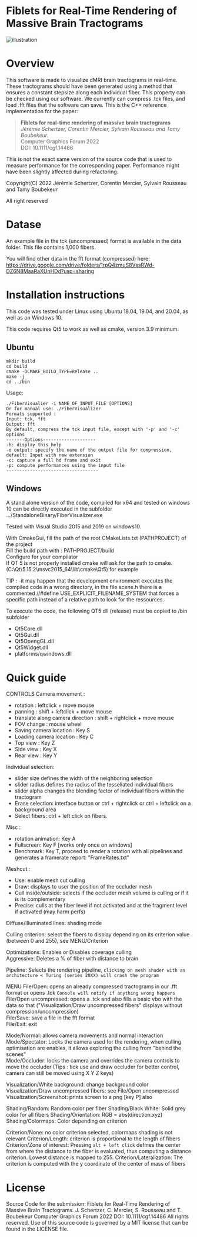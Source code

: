 # Fiblets for Real-Time Rendering of Massive Brain Tractograms

![illustration](fiblet-logo.gif)

# Overview
This software is made to visualize dMRI brain tractograms in real-time. These tractograms should have been generated using a method that ensures a constant stepsize along each individual fiber. This property can be checked using our software. We currently can compress .tck files, and load .fft files that the software can save. This is the C++ reference implementation for the paper: 

>**Fiblets for real-time rendering of massive brain tractograms** <br/>
*Jérémie Schertzer, Corentin Mercier, Sylvain Rousseau and Tamy Boubekeur.*<br/>
Computer Graphics Forum 2022<br/>
DOI: 10.1111/cgf.14486<br/>

This is not the exact same version of the source code that is used to measure performance for the corresponding paper. Performance might have been slightly affected during refactoring.

Copyright(C) 2022 Jérémie Schertzer, Corentin Mercier, Sylvain Rousseau and Tamy Boubekeur

All right reserved

# Datase

An example file in the tck (uncompressed) format is available in the data folder.
This file contains 1,000 fibers.

You will find other data in the fft format (compressed) here:
https://drive.google.com/drive/folders/1rpQ4zmuS8VssRWd-DZ6N8MaaRaXUnHDd?usp=sharing


# Installation instructions

This code was tested under Linux using Ubuntu 18.04, 19.04, and 20.04, as well as on Windows 10.

This code requires Qt5 to work as well as cmake, version 3.9 minimum.

## Ubuntu

```
mkdir build
cd build
cmake -DCMAKE_BUILD_TYPE=Release ..
make -j
cd ../bin
```

Usage:
```
./FiberVisualier -i NAME_OF_INPUT_FILE [OPTIONS]
Or for manual use: ./FiberVisualizer
Formats supported :
Input: tck, fft
Output: fft
By default, compress the tck input file, except with '-p' and '-c' options
-------Options--------------------
-h: display this help
-o output: specify the name of the output file for compression, default: Input with new extension
-c: capture a full hd frame and exit
-p: compute performances using the input file
-----------------------------------
```

## Windows
A stand alone version of the code, compiled for x64 and tested on windows 10 can be directly executed in the subfolder 
.../StandaloneBinary/FiberVisualizer.exe

Tested with Visual Studio 2015 and 2019 on windows10.

With CmakeGui, fill the path of the root CMakeLists.txt (PATHPROJECT) of the project<br>
Fill the build path with : PATHPROJECT/build <br>
Configure for your compilator<br>
If QT 5 is not properly installed cmake will ask for the path to cmake.
(C:\Qt\5.15.2\msvc2015_64\lib\cmake\Qt5) for example

TIP : -it may happen that the development environment executes the compiled code in a wrong directory, 
in the file scene.h there is a commented //#define USE_EXPLICIT_FILENAME_SYSTEM that forces a specific path instead of
a relative path to look for the ressources.

To execute the code, the following QT5 dll (release) must be copied to /bin subfolder
- Qt5Core.dll
- Qt5Gui.dll
- Qt5OpengGL.dll
- Qt5Widget.dll
- platforms/qwindows.dll

# Quick guide

CONTROLS
Camera movement : 
- rotation : leftclick + move mouse
- panning : shift + leftclick + move mouse
- translate along camera direction : shift + rightclick + move mouse
- FOV change : mouse wheel
- Saving camera location : Key S
- Loading camera location : Key C
- Top view : Key Z
- Side view : Key X
- Rear view : Key Y

Individual selection: 
- slider size defines the width of the neighboring selection
- slider radius defines the radius of the tessellated individual fibers
- slider alpha changes the blending factor of individual fibers within the tractogram
- Erase selection: interface button or ctrl + rightclick or ctrl + leftclick on a background area
- Select fibers: ctrl + left click on fibers.

Misc :
- rotation animation: Key A
- Fullscreen: Key F [works only once on windows]
- Benchmark: Key T, proceed to render a rotation with all pipelines and generates a framerate report: "FrameRates.txt"


Meshcut : 
- Use: enable mesh cut culling
- Draw: displays to user the position of the occluder mesh
- Cull inside/outside: selects if the occluder mesh volume is culling or if it is its complementary
- Precise: culls at the fiber level if not activated and at the fragment level if activated (may harm perfs) 

Diffuse/Illuminated lines: shading mode<br>

Culling criterion: select the fibers to display depending on its criterion value (between 0 and 255), see MENU/Criterion

Optimizations: Enables or Disables coverage culling<br>
Aggressive: Deletes a % of fiber with distance to brain

Pipeline: Selects the rendering pipeline, ```clicking on mesh shader with an architecture < Turing (series 20XX) will crash the program```


MENU
File/Open: opens an already compressed tractograms in our .fft format or opens .tck
```Console will notify if anything wrong happens```<br>
File/Open uncompressed: opens a .tck and also fills a basic vbo with the data so that ("Visualization/Draw uncompressed fibers" displays without compression/uncompression)<br>
File/Save: save a file in the fft format<br>
File/Exit: exit<br>

Mode/Normal: allows camera movements and normal interaction<br>
Mode/Spectator: Locks the camera used for the rendering, when culling optimisation are enables, it allows exploring the culling from "behind the scenes"<br>
Mode/Occluder: locks the camera and overrides the camera controls to move the occluder (Tips : tick use and draw occluder  for better control, camera can still be moved using X Y Z keys)<br>

Visualization/White background: change background color<br>
Visualization/Draw uncompressed fibers: see File/Open uncompressed<br>
Visualization/Screenshot: prints screen to a png [key P] also<br>

Shading/Random: Random color per fiber
Shading/Black White: Solid grey color for all fibers
Shading/Orientation: RGB = abs(direction.xyz)
Shading/Colormaps: Color depending on criterion

Criterion/None: no color criterion selected, colormaps shading is not relevant
Criterion/Length: criterion is proportional to the length of fibers
Criterion/Zone of interest: Pressing ```alt + left click``` defines the center from where the distance to the fiber is evaluated, thus computing a distance criterion. Lowest distance is mapped to 255.
Criterion/Lateralization: The criterion is computed with the y coordinate of the center of mass of fibers

# License

Source Code for the submission:
   Fiblets for Real-Time Rendering of Massive Brain Tractograms.
   J. Schertzer, C. Mercier, S. Rousseau and T. Boubekeur
   Computer Graphics Forum 2022
   DOI: 10.1111/cgf.14486
All rights reserved. Use of this source code is governed by a
MIT license that can be found in the LICENSE file.

